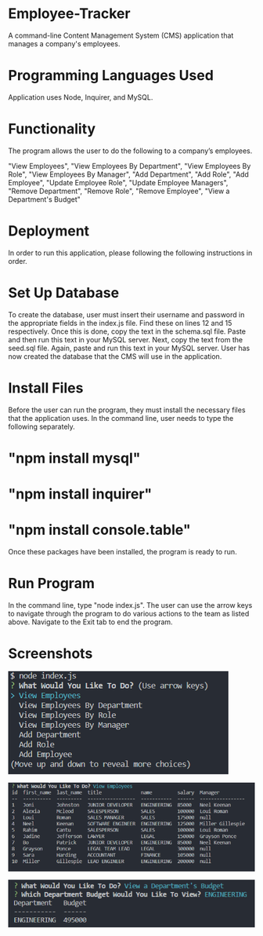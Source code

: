 # Employee-Tracker

A command-line Content Management System (CMS) application that manages a company's employees.

# Programming Languages Used

Application uses Node, Inquirer, and MySQL.

# Functionality

The program allows the user to do the following to a company’s employees.

"View Employees",
"View Employees By Department",
"View Employees By Role",
"View Employees By Manager",
"Add Department",
"Add Role",
"Add Employee",
"Update Employee Role",
"Update Employee Managers",
"Remove Department",
"Remove Role",
"Remove Employee",
"View a Department's Budget"

# Deployment

In order to run this application, please following the following instructions in order.

# Set Up Database

To create the database, user must insert their username and password in the appropriate fields in the index.js file. Find these on lines 12 and 15 respectively. Once this is done, copy the text in the schema.sql file. Paste and then run this text in your MySQL server. Next, copy the text from the seed.sql file. Again, paste and run this text in your MySQL server. User has now created the database that the CMS will use in the application.

# Install Files

Before the user can run the program, they must install the necessary files that the application uses. In the command line, user needs to type the following separately. 

# "npm install mysql"
# "npm install inquirer"
# "npm install console.table"

Once these packages have been installed, the program is ready to run.

# Run Program

In the command line, type "node index.js". The user can use the arrow keys to navigate through the program to do various actions to the team as listed above. Navigate to the Exit tab to end the program.

# Screenshots

![Employee-Tracker](./assets/Screenshots.PNG "Employee-Tracker Home Questions")

![Employee-Tracker](./assets/Screenshots1.PNG "Employee-Tracker View Table")

![Employee-Tracker](./assets/Screenshots2.PNG "Employee-Tracker Budget")
